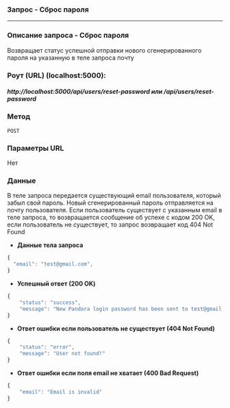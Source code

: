 ### Запрос - Сброс пароля

---

### Описание запроса - Сброс пароля

Возвращает статус успешной отправки нового сгенерированного пароля на указанную в теле запроса почту

### Роут (URL) (localhost:5000):

##### http://localhost:5000/api/users/reset-password или /api/users/reset-password

### Метод

`POST`

### Параметры URL

Нет

### Данные

В теле запроса передается существующий email пользователя, который забыл свой пароль. Новый сгенерированный пароль отправляется на почту пользователя. Если пользователь существует с указанным email в теле запроса, то возвращается сообщение об успехе с кодом 200 OK, если пользователь не существует, то запрос возвращает код 404 Not Found

- **Данные тела запроса**

```js
{
  "email": "test@gmail.com",
}
```

- **Успешный ответ (200 OK)**

```js
{
    "status": "success",
    "message": "New Pandora login password has been sent to test@gmail.com"
}
```

- **Ответ ошибки если пользователь не существует (404 Not Found)**

```js
{
    "status": "error",
    "message": "User not found!"
}
```

- **Ответ ошибки если поля email не хватает (400 Bad Request)**

```js
{
    "email": "Email is invalid"
}
```
